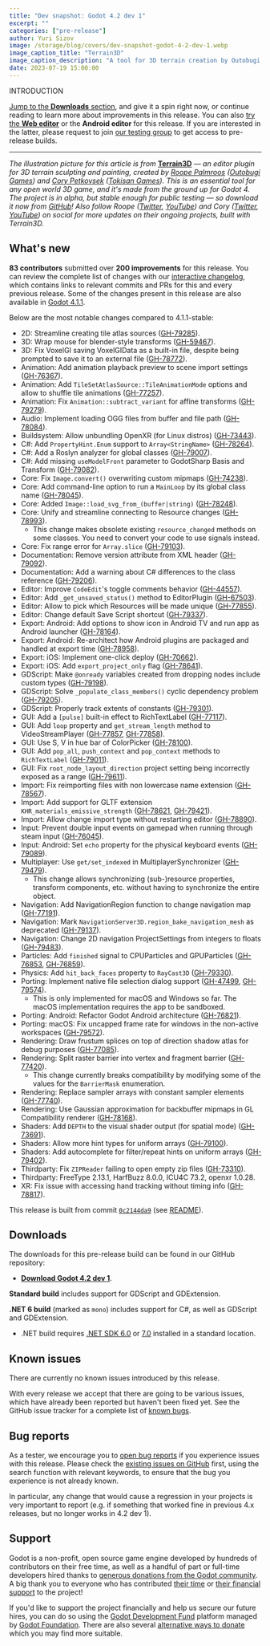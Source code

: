 ```yaml
---
title: "Dev snapshot: Godot 4.2 dev 1"
excerpt: ""
categories: ["pre-release"]
author: Yuri Sizov
image: /storage/blog/covers/dev-snapshot-godot-4-2-dev-1.webp
image_caption_title: "Terrain3D"
image_caption_description: "A tool for 3D terrain creation by Outobugi Games and Tokisan Games"
date: 2023-07-19 15:00:00
---
```


INTRODUCTION

[Jump to the **Downloads** section](#downloads), and give it a spin right now, or continue reading to learn more about improvements in this release. You can also [try the **Web editor**](https://editor.godotengine.org/releases/4.2.dev1/) or the **Android editor** for this release. If you are interested in the latter, please request to join [our testing group](https://groups.google.com/g/godot-testers) to get access to pre-release builds.

-----

*The illustration picture for this article is from* [**Terrain3D**](https://github.com/outobugi/Terrain3D) *— an editor plugin for 3D terrain sculpting and painting, created by [Roope Palmroos](https://github.com/outobugi) ([Outobugi Games](https://outobugi.com/)) and [Cory Petkovsek](https://github.com/TokisanGames) ([Tokisan Games](https://tokisan.com/)). This is an essential tool for any open world 3D game, and it's made from the ground up for Godot 4. The project is in alpha, but stable enough for public testing — so download it now from [GitHub](https://github.com/outobugi/Terrain3D)! Also follow Roope ([Twitter](https://twitter.com/outobugi), [YouTube](https://www.youtube.com/@outobugi)) and Cory ([Twitter](https://twitter.com/TokisanGames), [YouTube](https://www.youtube.com/@TokisanGames)) on social for more updates on their ongoing projects, built with Terrain3D.*

## What's new

**83 contributors** submitted over **200 improvements** for this release. You can review the complete list of changes with our [interactive changelog](https://godotengine.github.io/godot-interactive-changelog/#4.2-dev1), which contains links to relevant commits and PRs for this and every previous release. Some of the changes present in this release are also available in [Godot 4.1.1](/article/maintenance-release-godot-4-1-1).

Below are the most notable changes compared to 4.1.1-stable:

- 2D: Streamline creating tile atlas sources ([GH-79285](https://github.com/godotengine/godot/pull/79285)).
- 3D: Wrap mouse for blender-style transforms ([GH-59467](https://github.com/godotengine/godot/pull/59467)).
- 3D: Fix VoxelGI saving VoxelGIData as a built-in file, despite being prompted to save it to an external file ([GH-78772](https://github.com/godotengine/godot/pull/78772)).
- Animation: Add animation playback preview to scene import settings ([GH-76367](https://github.com/godotengine/godot/pull/76367)).
- Animation: Add `TileSetAtlasSource::TileAnimationMode` options and allow to shuffle tile animations ([GH-77257](https://github.com/godotengine/godot/pull/77257)).
- Animation: Fix `Animation::subtract_variant` for affine transforms ([GH-79279](https://github.com/godotengine/godot/pull/79279)).
- Audio: Implement loading OGG files from buffer and file path ([GH-78084](https://github.com/godotengine/godot/pull/78084)).
- Buildsystem: Allow unbundling OpenXR (for Linux distros) ([GH-73443](https://github.com/godotengine/godot/pull/73443)).
- C#: Add `PropertyHint.Enum` support to `Array<StringName>` ([GH-78264](https://github.com/godotengine/godot/pull/78264)).
- C#: Add a Roslyn analyzer for global classes ([GH-79007](https://github.com/godotengine/godot/pull/79007)).
- C#: Add missing `useModelFront` parameter to GodotSharp Basis and Transform ([GH-79082](https://github.com/godotengine/godot/pull/79082)).
- Core: Fix `Image.convert()` overwriting custom mipmaps ([GH-74238](https://github.com/godotengine/godot/pull/74238)).
- Core: Add command-line option to run a `MainLoop` by its global class name ([GH-78045](https://github.com/godotengine/godot/pull/78045)).
- Core: Added `Image::load_svg_from_(buffer|string)` ([GH-78248](https://github.com/godotengine/godot/pull/78248)).
- Core: Unify and streamline connecting to Resource changes ([GH-78993](https://github.com/godotengine/godot/pull/78993)).
  - This change makes obsolete existing `resource_changed` methods on some classes. You need to convert your code to use signals instead.
- Core: Fix range error for `Array.slice` ([GH-79103](https://github.com/godotengine/godot/pull/79103)).
- Documentation: Remove version attribute from XML header ([GH-79092](https://github.com/godotengine/godot/pull/79092)).
- Documentation: Add a warning about C# differences to the class reference ([GH-79206](https://github.com/godotengine/godot/pull/79206)).
- Editor: Improve `CodeEdit`'s toggle comments behavior ([GH-44557](https://github.com/godotengine/godot/pull/44557)).
- Editor: Add `_get_unsaved_status()` method to EditorPlugin ([GH-67503](https://github.com/godotengine/godot/pull/67503)).
- Editor: Allow to pick which Resources will be made unique ([GH-77855](https://github.com/godotengine/godot/pull/77855)).
- Editor: Change default Save Script shortcut ([GH-79337](https://github.com/godotengine/godot/pull/79337)).
- Export: Android: Add options to show icon in Android TV and run app as Android launcher ([GH-78164](https://github.com/godotengine/godot/pull/78164)).
- Export: Android: Re-architect how Android plugins are packaged and handled at export time ([GH-78958](https://github.com/godotengine/godot/pull/78958)).
- Export: iOS: Implement one-click deploy ([GH-70662](https://github.com/godotengine/godot/pull/70662)).
- Export: iOS: Add `export_project_only` flag ([GH-78641](https://github.com/godotengine/godot/pull/78641)).
- GDScript: Make `@onready` variables created from dropping nodes include custom types ([GH-79198](https://github.com/godotengine/godot/pull/79198)).
- GDScript: Solve `_populate_class_members()` cyclic dependency problem ([GH-79205](https://github.com/godotengine/godot/pull/79205)).
- GDScript: Properly track extents of constants ([GH-79301](https://github.com/godotengine/godot/pull/79301)).
- GUI: Add a `[pulse]` built-in effect to RichTextLabel ([GH-77117](https://github.com/godotengine/godot/pull/77117)).
- GUI: Add `loop` property and `get_stream_length` method to VideoStreamPlayer ([GH-77857](https://github.com/godotengine/godot/pull/77857), [GH-77858](https://github.com/godotengine/godot/pull/77858)).
- GUI: Use S, V in hue bar of ColorPicker ([GH-78100](https://github.com/godotengine/godot/pull/78100)).
- GUI: Add `pop_all`, `push_context` and `pop_context` methods to `RichTextLabel` ([GH-79011](https://github.com/godotengine/godot/pull/79011)).
- GUI: Fix `root_node_layout_direction` project setting being incorrectly exposed as a range ([GH-79611](https://github.com/godotengine/godot/pull/79611)).
- Import: Fix reimporting files with non lowercase name extension ([GH-78567](https://github.com/godotengine/godot/pull/78567)).
- Import: Add support for GLTF extension `KHR_materials_emissive_strength` ([GH-78621](https://github.com/godotengine/godot/pull/78621), [GH-79421](https://github.com/godotengine/godot/pull/79421)).
- Import: Allow change import type without restarting editor ([GH-78890](https://github.com/godotengine/godot/pull/78890)).
- Input: Prevent double input events on gamepad when running through steam input ([GH-76045](https://github.com/godotengine/godot/pull/76045)).
- Input: Android: Set `echo` property for the physical keyboard events ([GH-79089](https://github.com/godotengine/godot/pull/79089)).
- Multiplayer: Use `get/set_indexed` in MultiplayerSynchronizer ([GH-79479](https://github.com/godotengine/godot/pull/79479)).
  - This change allows synchronizing (sub-)resource properties, transform components, etc. without having to synchronize the entire object.
- Navigation: Add NavigationRegion function to change navigation map ([GH-77191](https://github.com/godotengine/godot/pull/77191)).
- Navigation: Mark `NavigationServer3D.region_bake_navigation_mesh` as deprecated ([GH-79137](https://github.com/godotengine/godot/pull/79137)).
- Navigation: Change 2D navigation ProjectSettings from integers to floats ([GH-79483](https://github.com/godotengine/godot/pull/79483)).
- Particles: Add `finished` signal to CPUParticles and GPUParticles ([GH-76853](https://github.com/godotengine/godot/pull/76853), [GH-76859](https://github.com/godotengine/godot/pull/76859)).
- Physics: Add `hit_back_faces` property to `RayCast3D` ([GH-79330](https://github.com/godotengine/godot/pull/79330)).
- Porting: Implement native file selection dialog support ([GH-47499](https://github.com/godotengine/godot/pull/47499), [GH-79574](https://github.com/godotengine/godot/pull/79574)).
  - This is only implemented for macOS and Windows so far. The macOS implementation requires the app to be sandboxed.
- Porting: Android: Refactor Godot Android architecture ([GH-76821](https://github.com/godotengine/godot/pull/76821)).
- Porting: macOS: Fix uncapped frame rate for windows in the non-active workspaces ([GH-79572](https://github.com/godotengine/godot/pull/79572)).
- Rendering: Draw frustum splices on top of direction shadow atlas for debug purposes ([GH-77085](https://github.com/godotengine/godot/pull/77085)).
- Rendering: Split raster barrier into vertex and fragment barrier ([GH-77420](https://github.com/godotengine/godot/pull/77420)).
  - This change currently breaks compatibility by modifying some of the values for the `BarrierMask` enumeration.
- Rendering: Replace sampler arrays with constant sampler elements ([GH-77740](https://github.com/godotengine/godot/pull/77740)).
- Rendering: Use Gaussian approximation for backbuffer mipmaps in GL Compatibility renderer ([GH-78168](https://github.com/godotengine/godot/pull/78168)).
- Shaders: Add `DEPTH` to the visual shader output (for spatial mode) ([GH-73691](https://github.com/godotengine/godot/pull/73691)).
- Shaders: Allow more hint types for uniform arrays ([GH-79100](https://github.com/godotengine/godot/pull/79100)).
- Shaders: Add autocomplete for filter/repeat hints on uniform arrays ([GH-79402](https://github.com/godotengine/godot/pull/79402)).
- Thirdparty: Fix `ZIPReader` failing to open empty zip files ([GH-73310](https://github.com/godotengine/godot/pull/73310)).
- Thirdparty: FreeType 2.13.1, HarfBuzz 8.0.0, ICU4C 73.2, openxr 1.0.28.
- XR: Fix issue with accessing hand tracking without timing info ([GH-78817](https://github.com/godotengine/godot/pull/78817)).

This release is built from commit [`0c2144da9`](https://github.com/godotengine/godot/commit/0c2144da908a8223e188d27ed1d31d8248056c78) (see [README](https://github.com/godotengine/godot-builds/releases/download/4.2-dev1/README.txt)).

## Downloads

The downloads for this pre-release build can be found in our GitHub repository:

* [**Download Godot 4.2 dev 1**](https://github.com/godotengine/godot-builds/releases/tag/4.2-dev1).

**Standard build** includes support for GDScript and GDExtension.

**.NET 6 build** (marked as `mono`) includes support for C#, as well as GDScript and GDExtension.
- .NET build requires [.NET SDK 6.0](https://dotnet.microsoft.com/en-us/download/dotnet/6.0) or [7.0](https://dotnet.microsoft.com/en-us/download/dotnet/7.0) installed in a standard location.

## Known issues

There are currently no known issues introduced by this release.

With every release we accept that there are going to be various issues, which have already been reported but haven't been fixed yet. See the GitHub issue tracker for a complete list of [known bugs](https://github.com/godotengine/godot/issues?q=is%3Aissue+is%3Aopen+label%3Abug+).

## Bug reports

As a tester, we encourage you to [open bug reports](https://github.com/godotengine/godot/issues) if you experience issues with this release. Please check the [existing issues on GitHub](https://github.com/godotengine/godot/issues) first, using the search function with relevant keywords, to ensure that the bug you experience is not already known.

In particular, any change that would cause a regression in your projects is very important to report (e.g. if something that worked fine in previous 4.x releases, but no longer works in 4.2 dev 1).

## Support

Godot is a non-profit, open source game engine developed by hundreds of contributors on their free time, as well as a handful of part or full-time developers hired thanks to [generous donations from the Godot community](https://fund.godotengine.org/). A big thank you to everyone who has contributed [their time](https://github.com/godotengine/godot/blob/master/AUTHORS.md) or [their financial support](https://github.com/godotengine/godot/blob/master/DONORS.md) to the project!

If you'd like to support the project financially and help us secure our future hires, you can do so using the [Godot Development Fund](https://fund.godotengine.org/) platform managed by [Godot Foundation](https://godot.foundation/). There are also several [alternative ways to donate](/donate) which you may find more suitable.
